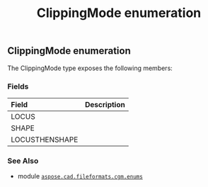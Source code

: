 ﻿---
title: ClippingMode enumeration
second_title: Aspose.CAD for Python via .NET API References
description: 
type: docs
weight: 30
url: /python-net/aspose.cad.fileformats.cgm.enums/clippingmode/
is_root: false
---

## ClippingMode enumeration



The ClippingMode type exposes the following members:

### Fields
| Field | Description |
| :- | :- |
| LOCUS |  |
| SHAPE |  |
| LOCUSTHENSHAPE |  |



### See Also
* module [`aspose.cad.fileformats.cgm.enums`](..)
